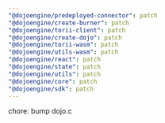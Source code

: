 ```yaml
---
"@dojoengine/predeployed-connector": patch
"@dojoengine/create-burner": patch
"@dojoengine/torii-client": patch
"@dojoengine/create-dojo": patch
"@dojoengine/torii-wasm": patch
"@dojoengine/utils-wasm": patch
"@dojoengine/react": patch
"@dojoengine/state": patch
"@dojoengine/utils": patch
"@dojoengine/core": patch
"@dojoengine/sdk": patch
---
```


chore: bump dojo.c
